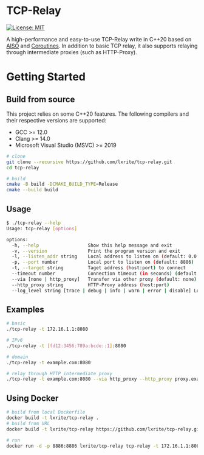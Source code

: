 # TCP-Relay
[![License: MIT](https://img.shields.io/badge/license-MIT-blue)](LICENSE)

A high-performance and easy-to-use TCP-Relay write in C++20 based on [AISO](https://think-async.com/Asio/) and [Coroutines](https://en.cppreference.com/w/cpp/language/coroutines). In addition to basic TCP relay, it also supports relaying through intermediate proxies (such as HTTP-Proxy).

# Getting Started
## Build from source
This project relies on some C++20 features. The following compilers and their respective versions are supported:
- GCC >= 12.0
- Clang >= 14.0
- Microsoft Visual Studio (MSVC) >= 2019

``` bash
# clone
git clone --recursive https://github.com/lxrite/tcp-relay.git
cd tcp-relay

# build
cmake -B build -DCMAKE_BUILD_TYPE=Release
cmake --build build
```

## Usage
``` bash
$ ./tcp-relay --help
Usage: tcp-relay [options]

options:
  -h, --help                  Show this help message and exit
  -v, --version               Print the program version and exit
  -l, --listen_addr string    Local address to listen on (default: 0.0.0.0)
  -p, --port number           Local port to listen on (default: 8886)
  -t, --target string         Taget address (host:port) to connect
  --timeout number            Connection timeout (in seconds) (default: 240)
  --via [none | http_proxy]   Transfer via other proxy (default: none)
  --http_proxy string         HTTP-Proxy address (host:port)
  --log_level string [trace | debug | info | warn | error | disable] Log level (default: info)
```

## Examples
``` bash
# basic
./tcp-relay -t 172.16.1.1:8080

# IPv6
./tcp-relay -t [fd12:3456:789a:bcde::1]:8080

# domain
./tcp-relay -t example.com:8080

# relay through HTTP intermediate proxy
./tcp-relay -t example.com:8080 --via http_proxy --http_proxy proxy.example.com:1234
```

## Using Docker
``` bash
# build from local Dockerfile
docker build -t lxrite/tcp-relay .
# build from URL
docker build -t lxrite/tcp-relay https://github.com/lxrite/tcp-relay.git

# run
docker run -d -p 8886:8886 lxrite/tcp-relay tcp-relay -t 172.16.1.1:8080
```